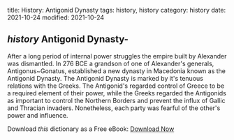 title: History: Antigonid Dynasty
tags: history, history
category: history
date: 2021-10-24
modified: 2021-10-24

## _history_  Antigonid Dynasty-
After a long period of internal power
struggles the empire built by Alexander was dismantled.  In    276
BCE
 a grandson of one of Alexander's generals, Antigonus~Gonatus,
established a new dynasty in Macedonia known as the Antigonid Dynasty.
The Antigonid Dynasty is marked by it's tenuous relations with the
Greeks.   The Antigonid's regarded control of Greece to be a
required element of their power, while the Greeks regarded the
Antigonids as important to control the Northern Borders and prevent
the influx of Gallic and Thracian invaders.  Nonetheless, each party
was fearful of the other's power and influence.


Download *this* dictionary as a Free eBook: [Download Now]({static}static/CairnsHistoryDictionary.pdf)

